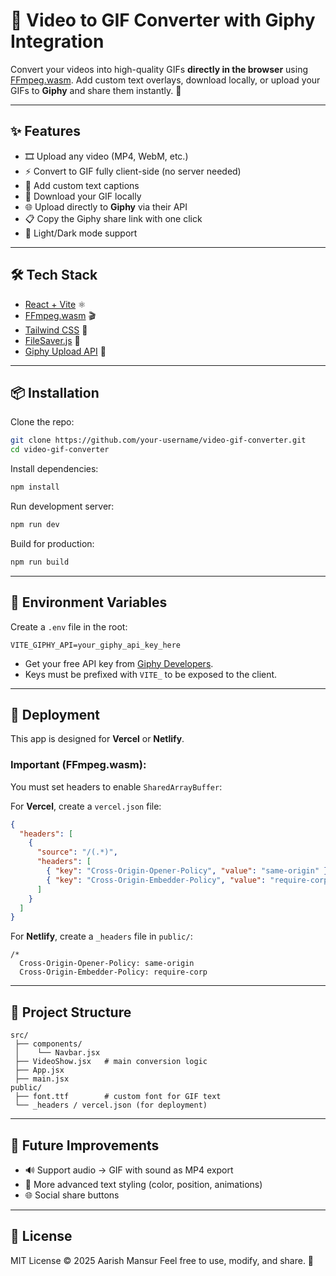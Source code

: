 # 🎥 Video to GIF Converter with Giphy Integration

Convert your videos into high-quality GIFs **directly in the browser** using [FFmpeg.wasm](https://github.com/ffmpegwasm/ffmpeg.wasm).
Add custom text overlays, download locally, or upload your GIFs to **Giphy** and share them instantly. 🚀

---

## ✨ Features

* 🎞️ Upload any video (MP4, WebM, etc.)
* ⚡ Convert to GIF fully client-side (no server needed)
* 📝 Add custom text captions
* 💾 Download your GIF locally
* 🌐 Upload directly to **Giphy** via their API
* 📋 Copy the Giphy share link with one click
* 🌙 Light/Dark mode support

---

## 🛠️ Tech Stack

* [React + Vite](https://vitejs.dev/) ⚛️
* [FFmpeg.wasm](https://github.com/ffmpegwasm/ffmpeg.wasm) 🎬
* [Tailwind CSS](https://tailwindcss.com/) 🎨
* [FileSaver.js](https://github.com/eligrey/FileSaver.js/) 💾
* [Giphy Upload API](https://developers.giphy.com/docs/api/endpoint#upload) 🎉

---

## 📦 Installation

Clone the repo:

```bash
git clone https://github.com/your-username/video-gif-converter.git
cd video-gif-converter
```

Install dependencies:

```bash
npm install
```

Run development server:

```bash
npm run dev
```

Build for production:

```bash
npm run build
```

---

## 🔑 Environment Variables

Create a `.env` file in the root:

```
VITE_GIPHY_API=your_giphy_api_key_here
```

* Get your free API key from [Giphy Developers](https://developers.giphy.com/).
* Keys must be prefixed with `VITE_` to be exposed to the client.

---

## 🚀 Deployment

This app is designed for **Vercel** or **Netlify**.

### Important (FFmpeg.wasm):

You must set headers to enable `SharedArrayBuffer`:

For **Vercel**, create a `vercel.json` file:

```json
{
  "headers": [
    {
      "source": "/(.*)",
      "headers": [
        { "key": "Cross-Origin-Opener-Policy", "value": "same-origin" },
        { "key": "Cross-Origin-Embedder-Policy", "value": "require-corp" }
      ]
    }
  ]
}
```

For **Netlify**, create a `_headers` file in `public/`:

```
/*
  Cross-Origin-Opener-Policy: same-origin
  Cross-Origin-Embedder-Policy: require-corp
```

---

## 📂 Project Structure

```
src/
 ├── components/
 │    └── Navbar.jsx
 ├── VideoShow.jsx   # main conversion logic
 ├── App.jsx
 ├── main.jsx
public/
 ├── font.ttf        # custom font for GIF text
 └── _headers / vercel.json (for deployment)
```

---


## 🧩 Future Improvements

* 🔊 Support audio → GIF with sound as MP4 export
* 🎨 More advanced text styling (color, position, animations)
* 🌐 Social share buttons

---

## 📜 License

MIT License © 2025 Aarish Mansur
Feel free to use, modify, and share. 🎉
